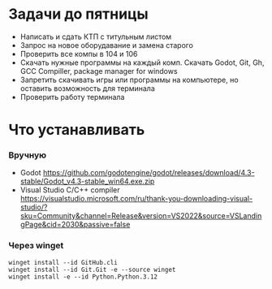 # Задачи до пятницы

- Написать и сдать КТП с титульным листом
- Запрос на новое оборудавание и замена старого
- Проверить все компы в 104 и 106
- Скачать нужные программы на каждый комп. Скачать Godot, Git, Gh, GCC Compiller, package manager for windows
- Запретить скачивать игры или программы на компьютере, но оставить возможность для терминала
- Проверить работу терминала

# Что устанавливать

### Вручную
- Godot https://github.com/godotengine/godot/releases/download/4.3-stable/Godot_v4.3-stable_win64.exe.zip
- Visual Studio C/C++ compiler https://visualstudio.microsoft.com/ru/thank-you-downloading-visual-studio/?sku=Community&channel=Release&version=VS2022&source=VSLandingPage&cid=2030&passive=false
### Через winget
```
winget install --id GitHub.cli
winget install --id Git.Git -e --source winget
winget install -e --id Python.Python.3.12
```

